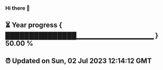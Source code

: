 ### Hi there 👋
⏳ Year progress { ███████████████▁▁▁▁▁▁▁▁▁▁▁▁▁▁▁ } 50.00 %
---
⏰ Updated on Sun, 02 Jul 2023 12:14:12 GMT
---
